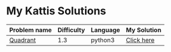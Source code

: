 # My Kattis Solutions

| Problem name  | Difficulty | Language | My Solution |
| ------------- | ------------- | ------------- | ------------- |
| [Quadrant](https://open.kattis.com/problems/quadrant)  | 1.3  | python3 | [Click here](https://github.com/ngowran/My_Kattis_Solutions/blob/main/difficulty_1-2/quadrant.py) |
